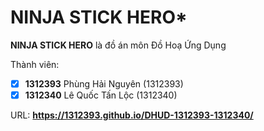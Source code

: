 # NINJA STICK HERO*

**NINJA STICK HERO** là đồ án môn Đồ Hoạ Ứng Dụng

Thành viên:
* [x] **1312393** Phùng Hải Nguyên (1312393)
* [x] **1312340** Lê Quốc Tấn Lộc (1312340)

URL: **https://1312393.github.io/DHUD-1312393-1312340/**
